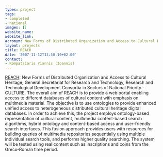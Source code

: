 ```yaml
---
types: project
tags:
- completed
- national
images: []
website_name:
website_link:
acronym: New Forms of Distributed Organization and Access to Cultural Heritage
layout: projects
title: REACH
date: '2007-11-12T13:50:10+02:00'
contact: 
- Kompatsiaris Yiannis (Ioannis)
---
```

<p><a href="http://mklab-services.iti.gr/reach" target="_blank">REACH</a>: New Forms of Distributed Organization and Access to Cultural Heritage, General Secretariat for Research and Technology, Research and Technological Development Consortia in Sectors of National Priority - CULTURE. The overall aim of REACH is to provide a web portal enabling access to different databases of cultural content with emphasis on multimedia material. The objective is to use ontologies to provide enhanced unified access to heterogeneous distributed cultural heritage digital databases. In order to achieve this, the project employs ontology-based representation of cultural content, multimedia content-based search algorithms, hybrid ontology and content-based access and user-friendly search interfaces. This fusion approach provides users with resources for building queries of multimedia repositories sequentially using multiple individual search tools, and performs higher quality searching. The system will be tested using real content such as inscriptions and coins from the Greco-Roman time period.</p>
